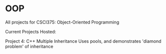 # OOP
All projects for CSCI375: Object-Oriented Programming

Current Projects Hosted:

Project 4: C++ Multiple Inheritance
  Uses pools, and demonstrates 'diamond problem' of inheritance
